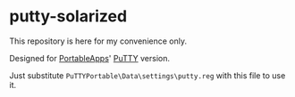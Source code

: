 # putty-solarized
This repository is here for my convenience only.

Designed for [PortableApps](http://portableapps.com/apps/internet/putty_portable)' [PuTTY](http://www.chiark.greenend.org.uk/~sgtatham/putty/) version.

Just substitute `PuTTYPortable\Data\settings\putty.reg` with this file to use it.
